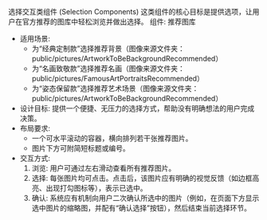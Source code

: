选择交互类组件 (Selection Components)
这类组件的核心目标是提供选项，让用户在官方推荐的图库中轻松浏览并做出选择。
组件: 推荐图库
- 适用场景:
  - 为“经典定制款”选择推荐背景（图像来源文件夹：public/pictures/ArtworkToBeBackgroundRecommended）
  - 为“名画致敬款”选择推荐名画（图像来源文件夹：public/pictures/FamousArtPortraitsRecommended）
  - 为“姿态保留款”选择推荐艺术场景（图像来源文件夹：public/pictures/ArtworkToBeBackgroundRecommended）
- 设计目标: 提供一个便捷、无压力的选择方式，帮助没有明确想法的用户完成决策。
- 布局要求:
  - 一个可水平滚动的容器，横向排列若干张推荐图片。
  - 图片下方可附简短标题或编号。
- 交互方式:
  1. 浏览: 用户可通过左右滑动查看所有推荐图片。
  2. 选择: 每张图片均可点击。点击后，该图片应有明确的视觉反馈（如边框高亮、出现打勾图标等），表示已选中。
  3. 确认: 系统应有机制向用户二次确认所选中的图片（例如，在页面下方显示选中图片的缩略图，并配有“确认选择”按钮），然后结束当前选择环节。